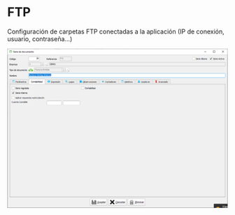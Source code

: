 # FTP

Configuración de carpetas FTP conectadas a la aplicación \(IP de conexión, usuario, contraseña...\)

![](../../../.gitbook/assets/image%20%28348%29.png)

